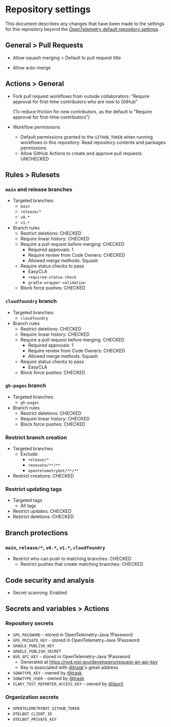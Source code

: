 # Repository settings

This document describes any changes that have been made to the
settings for this repository beyond the [OpenTelemetry default repository
settings](https://github.com/open-telemetry/community/blob/main/docs/how-to-configure-new-repository.md#repository-settings).

## General > Pull Requests

- Allow squash merging > Default to pull request title

- Allow auto-merge

## Actions > General

- Fork pull request workflows from outside collaborators:
  "Require approval for first-time contributors who are new to GitHub"

  (To reduce friction for new contributors,
  as the default is "Require approval for first-time contributors")

- Workflow permissions
  - Default permissions granted to the `GITHUB_TOKEN` when running workflows in this repository:
    Read repository contents and packages permissions
  - Allow GitHub Actions to create and approve pull requests: UNCHECKED

## Rules > Rulesets

### `main` and release branches

- Targeted branches:
  - `main`
  - `release/*`
  - `v0.*`
  - `v1.*`
- Branch rules
  - Restrict deletions: CHECKED
  - Require linear history: CHECKED
  - Require a pull request before merging: CHECKED
    - Required approvals: 1
    - Require review from Code Owners: CHECKED
    - Allowed merge methods: Squash
  - Require status checks to pass
    - EasyCLA
    - `required-status-check`
    - `gradle-wrapper-validation`
  - Block force pushes: CHECKED

### `cloudfoundry` branch

- Targeted branches:
  - `cloudfoundry`
- Branch rules
  - Restrict deletions: CHECKED
  - Require linear history: CHECKED
  - Require a pull request before merging: CHECKED
    - Required approvals: 1
    - Require review from Code Owners: CHECKED
    - Allowed merge methods: Squash
  - Require status checks to pass
    - EasyCLA
  - Block force pushes: CHECKED

### `gh-pages` branch

- Targeted branches:
  - `gh-pages`
- Branch rules
  - Restrict deletions: CHECKED
  - Require linear history: CHECKED
  - Block force pushes: CHECKED

### Restrict branch creation

- Targeted branches
  - Exclude:
    - `release/*`
    - `renovate/**/**`
    - `opentelemetrybot/**/**`
- Restrict creations: CHECKED

### Restrict updating tags

- Targeted tags
  - All tags
- Restrict updates: CHECKED
- Restrict deletions: CHECKED

## Branch protections

### `main`, `release/*`, `v0.*`, `v1.*`, `cloudfoundry`

- Restrict who can push to matching branches: CHECKED
  - Restrict pushes that create matching branches: CHECKED

## Code security and analysis

- Secret scanning: Enabled

## Secrets and variables > Actions

### Repository secrets

- `GPG_PASSWORD` - stored in OpenTelemetry-Java 1Password
- `GPG_PRIVATE_KEY` - stored in OpenTelemetry-Java 1Password
- `GRADLE_PUBLISH_KEY`
- `GRADLE_PUBLISH_SECRET`
- `NVD_API_KEY` - stored in OpenTelemetry-Java 1Password
  - Generated at https://nvd.nist.gov/developers/request-an-api-key
  - Key is associated with [@trask](https://github.com/trask)'s gmail address
- `SONATYPE_KEY` - owned by [@trask](https://github.com/trask)
- `SONATYPE_USER` - owned by [@trask](https://github.com/trask)
- `FLAKY_TEST_REPORTER_ACCESS_KEY` - owned by [@laurit](https://github.com/laurit)

### Organization secrets

- `OPENTELEMETRYBOT_GITHUB_TOKEN`
- `OTELBOT_CLIENT_ID`
- `OTELBOT_PRIVATE_KEY`
